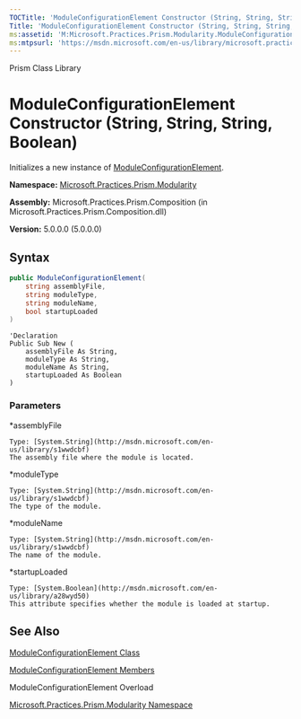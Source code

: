 ```yaml
---
TOCTitle: 'ModuleConfigurationElement Constructor (String, String, String, Boolean)'
Title: 'ModuleConfigurationElement Constructor (String, String, String, Boolean) (Microsoft.Practices.Prism.Modularity)'
ms:assetid: 'M:Microsoft.Practices.Prism.Modularity.ModuleConfigurationElement.\#ctor(System.String,System.String,System.String,System.Boolean)'
ms:mtpsurl: 'https://msdn.microsoft.com/en-us/library/microsoft.practices.prism.modularity.moduleconfigurationelement.moduleconfigurationelement(v=pandp.50)'
---
```


Prism Class Library

# ModuleConfigurationElement Constructor (String, String, String, Boolean)

Initializes a new instance of [ModuleConfigurationElement](https://msdn.microsoft.com/en-us/library/microsoft.practices.prism.modularity.moduleconfigurationelement(v=pandp.50)).

**Namespace:** [Microsoft.Practices.Prism.Modularity](https://msdn.microsoft.com/en-us/library/microsoft.practices.prism.modularity(v=pandp.50))

**Assembly:** Microsoft.Practices.Prism.Composition (in Microsoft.Practices.Prism.Composition.dll)

**Version:** 5.0.0.0 (5.0.0.0)

## Syntax

```C#
public ModuleConfigurationElement(
	string assemblyFile,
	string moduleType,
	string moduleName,
	bool startupLoaded
)
```

```VB
'Declaration
Public Sub New ( 
	assemblyFile As String,
	moduleType As String,
	moduleName As String,
	startupLoaded As Boolean
)
```

### Parameters

*assemblyFile

	Type: [System.String](http://msdn.microsoft.com/en-us/library/s1wwdcbf)
	The assembly file where the module is located.

*moduleType 

	Type: [System.String](http://msdn.microsoft.com/en-us/library/s1wwdcbf)
	The type of the module.

*moduleName  

	Type: [System.String](http://msdn.microsoft.com/en-us/library/s1wwdcbf)
	The name of the module.

*startupLoaded 

	Type: [System.Boolean](http://msdn.microsoft.com/en-us/library/a28wyd50)
	This attribute specifies whether the module is loaded at startup.

## See Also

[ModuleConfigurationElement Class](https://msdn.microsoft.com/en-us/library/microsoft.practices.prism.modularity.moduleconfigurationelement(v=pandp.50))

[ModuleConfigurationElement Members](https://msdn.microsoft.com/en-us/library/microsoft.practices.prism.modularity.moduleconfigurationelement_members(v=pandp.50))

ModuleConfigurationElement Overload

[Microsoft.Practices.Prism.Modularity Namespace](https://msdn.microsoft.com/en-us/library/microsoft.practices.prism.modularity(v=pandp.50))
